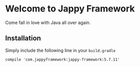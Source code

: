 # Welcome to Jappy Framework

Come fall in love with Java all over again.

## Installation

Simply include the following line in your `build.gradle`

    compile 'com.jappyframework:jappy-framework:5.7.11'

